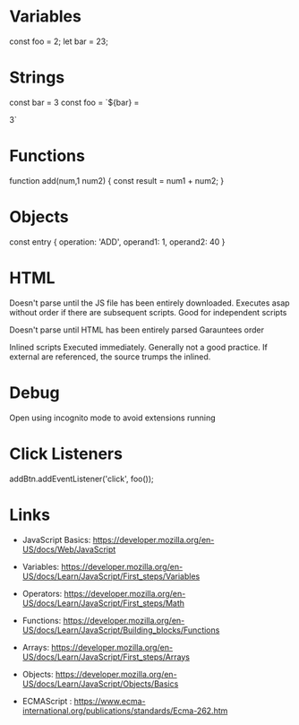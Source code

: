 Variables
=======
const foo = 2;
let bar = 23;


Strings
======
const bar = 3
const foo = `${bar} = 

3`

Functions
========
function add(num,1 num2) {
    const result = num1 + num2;
}


Objects
=======
const entry  {
    operation: 'ADD',
    operand1: 1,
    operand2: 40
}


HTML
======
<script src="assets/scripts/foo.js" async></script>
Doesn't parse until the JS file has been entirely downloaded. 
Executes asap without order if there are subsequent scripts.
Good for independent scripts

<script src="assets/scripts/foo.js" defer></script>
Doesn't parse until HTML has been entirely parsed
Garauntees order

Inlined scripts
Executed immediately. 
Generally not a good practice.
If external are referenced, the source trumps the inlined.


Debug
======
Open using incognito mode to avoid extensions running


Click Listeners
===========
addBtn.addEventListener('click', foo());


Links
=====
- JavaScript Basics: https://developer.mozilla.org/en-US/docs/Web/JavaScript

- Variables: https://developer.mozilla.org/en-US/docs/Learn/JavaScript/First_steps/Variables

- Operators: https://developer.mozilla.org/en-US/docs/Learn/JavaScript/First_steps/Math

- Functions: https://developer.mozilla.org/en-US/docs/Learn/JavaScript/Building_blocks/Functions

- Arrays: https://developer.mozilla.org/en-US/docs/Learn/JavaScript/First_steps/Arrays

- Objects: https://developer.mozilla.org/en-US/docs/Learn/JavaScript/Objects/Basics

- ECMAScript : https://www.ecma-international.org/publications/standards/Ecma-262.htm
